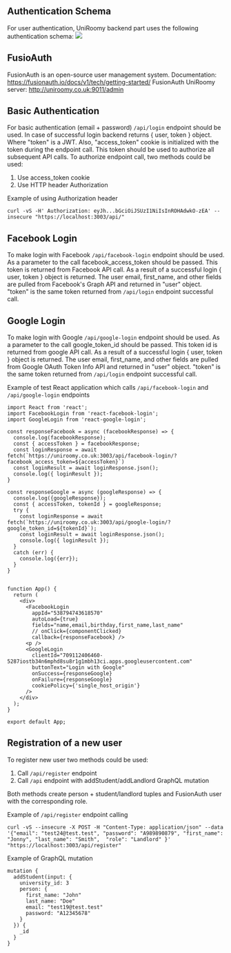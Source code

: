 ## Authentication Schema

For user authentication, UniRoomy backend part uses the following authentication schema:
<a href="./auth-schema-01.png" target="_blank"><img src="./auth-schema-01.png"></a>

## FusioAuth

FusionAuth is an open-source user management system.
Documentation: <a href="https://fusionauth.io/docs/v1/tech/getting-started/">https://fusionauth.io/docs/v1/tech/getting-started/</a>
FusionAuth UniRoomy server: <a href="http://uniroomy.co.uk:9011/admin" target=_blank>http://uniroomy.co.uk:9011/admin</a>

## Basic Authentication

For basic authentication (email + password) `/api/login` endpoint should be used. In case of successful login backend returns { user, token } object. Where "token" is a JWT. Also, "access_token" cookie is initialized with the token during the endpoint call.
This token should be used to authorize all subsequent API calls. To authorize endpoint call, two methods could be used:

1. Use access_token cookie
2. Use HTTP header Authorization

Example of using Authorization header
```
curl -vS -H' Authorization: eyJh...bGciOiJSUzI1NiIsInROHAdwkO-zEA' --insecure "https://localhost:3003/api/"
```

## Facebook Login

To make login with Facebook `/api/facebook-login` endpoint should be used. As a parameter to the call facebook_access_token should be passed. This token is returned from Facebook API call. As a result of a successful login { user, token } object is returned. The user email, first_name, and other fields are pulled from Facebook's Graph API and returned in "user" object. "token" is the same token returned from `/api/login` endpoint successful call.

## Google Login

To make login with Google `/api/google-login` endpoint should be used. As a parameter to the call google_token_id should be passed. This token id is returned from google API call. As a result of a successful login { user, token } object is returned. The user email, first_name, and other fields are pulled from Google OAuth Token Info API and returned in "user" object. "token" is the same token returned from `/api/login` endpoint successful call.

Example of test React application which calls `/api/facebook-login` and `/api/google-login` endpoints

```
import React from 'react';
import FacebookLogin from 'react-facebook-login';
import GoogleLogin from 'react-google-login';

const responseFacebook = async (facebookResponse) => {
  console.log(facebookResponse);
  const { accessToken } = facebookResponse;
  const loginResponse = await fetch(`https://uniroomy.co.uk:3003/api/facebook-login/?facebook_access_token=${accessToken}`)
  const loginResult = await loginResponse.json();
  console.log({ loginResult });
}

const responseGoogle = async (googleResponse) => {
  console.log({googleResponse});
  const { accessToken, tokenId } = googleResponse;
  try {
    const loginResponse = await fetch(`https://uniroomy.co.uk:3003/api/google-login/?google_token_id=${tokenId}`);
    const loginResult = await loginResponse.json();
    console.log({ loginResult });
  }
  catch (err) {
    console.log({err});
  }
}


function App() {
  return (
    <div>
      <FacebookLogin
        appId="538794743618570"
        autoLoad={true}
        fields="name,email,birthday,first_name,last_name"
        // onClick={componentClicked}
        callback={responseFacebook} />
      <p />
      <GoogleLogin
        clientId="709112406460-5287iostb34n6mphd8su8r1g1mbh13ci.apps.googleusercontent.com"
        buttonText="Login with Google"
        onSuccess={responseGoogle}
        onFailure={responseGoogle}
        cookiePolicy={'single_host_origin'}
      />
    </div>
  );
}

export default App;
```

## Registration of a new user

To register new user two methods could be used:

1. Call `/api/register` endpoint
2. Call `/api` endpoint with addStudent/addLandlord GraphQL mutation

Both methods create person + student/landlord tuples and FusionAuth user with the corresponding role.

Example of `/api/register` endpoint calling

```
curl -vS --insecure -X POST -H "Content-Type: application/json" --data '{"email": "test24@test.test", "password": "A989890879", "first_name": "Jonny", "last_name": "Smith",  "role": "Landlord" }'  "https://localhost:3003/api/register"
```

Example of GraphQL mutation

```
mutation {
  addStudent(input: {
    university_id: 3
    person: {
      first_name: "John"
      last_name: "Doe"
      email: "test19@test.test"
      password: "A12345678"
    }
  }) {
    _id
  }
}
```
